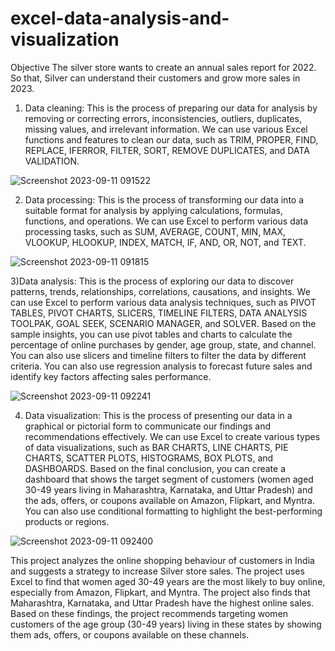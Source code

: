 # excel-data-analysis-and-visualization

Objective
The silver store wants to create an annual sales report for
2022. So that, Silver can understand their customers
and grow more sales in 2023.

1) Data cleaning: This is the process of preparing our data for analysis by removing or correcting errors, inconsistencies, outliers, duplicates, missing values, and irrelevant information. We can use various Excel functions and features to clean our data, such as TRIM, PROPER, FIND, REPLACE, IFERROR, FILTER, SORT, REMOVE DUPLICATES, and DATA VALIDATION.

![Screenshot 2023-09-11 091522](https://github.com/jshi-grey/excel-data-analysis-and-visualization/assets/111971113/495ceddc-6a18-4981-a7b7-9dfbafa914d4)






2) Data processing: This is the process of transforming our data into a suitable format for analysis by applying calculations, formulas, functions, and operations. We can use Excel to perform various data processing tasks, such as SUM, AVERAGE, COUNT, MIN, MAX, VLOOKUP, HLOOKUP, INDEX, MATCH, IF, AND, OR, NOT, and TEXT.

![Screenshot 2023-09-11 091815](https://github.com/jshi-grey/excel-data-analysis-and-visualization/assets/111971113/0cdfc109-4c05-4048-bbf0-e7b2b5ba55cb)






3)Data analysis: This is the process of exploring our data to discover patterns, trends, relationships, correlations, causations, and insights. We can use Excel to perform various data analysis techniques, such as PIVOT TABLES, PIVOT CHARTS, SLICERS, TIMELINE FILTERS, DATA ANALYSIS TOOLPAK, GOAL SEEK, SCENARIO MANAGER, and SOLVER. Based on the sample insights, you can use pivot tables and charts to calculate the percentage of online purchases by gender, age group, state, and channel. You can also use slicers and timeline filters to filter the data by different criteria. You can also use regression analysis to forecast future sales and identify key factors affecting sales performance.

![Screenshot 2023-09-11 092241](https://github.com/jshi-grey/excel-data-analysis-and-visualization/assets/111971113/bd546186-a676-4715-8504-908a0b3b9799)






4) Data visualization: This is the process of presenting our data in a graphical or pictorial form to communicate our findings and recommendations effectively. We can use Excel to create various types of data visualizations, such as BAR CHARTS, LINE CHARTS, PIE CHARTS, SCATTER PLOTS, HISTOGRAMS, BOX PLOTS, and DASHBOARDS. Based on the final conclusion, you can create a dashboard that shows the target segment of customers (women aged 30-49 years living in Maharashtra, Karnataka, and Uttar Pradesh) and the ads, offers, or coupons available on Amazon, Flipkart, and Myntra. You can also use conditional formatting to highlight the best-performing products or regions.

![Screenshot 2023-09-11 092400](https://github.com/jshi-grey/excel-data-analysis-and-visualization/assets/111971113/4954853b-dba1-4332-ab43-e739c2893349)







This project analyzes the online shopping behaviour of customers in India and suggests a strategy to increase Silver store sales. The project uses Excel to find that women aged 30-49 years are the most likely to buy online, especially from Amazon, Flipkart, and Myntra. The project also finds that Maharashtra, Karnataka, and Uttar Pradesh have the highest online sales. Based on these findings, the project recommends targeting women customers of the age group (30-49 years) living in these states by showing them ads, offers, or coupons available on these channels.
